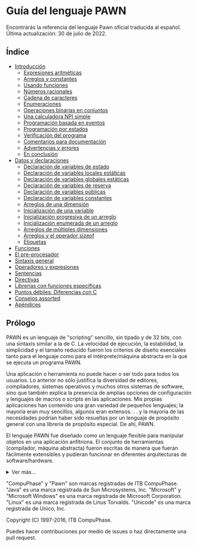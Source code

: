 # Guía del lenguaje PAWN

Encontrarás la referencia del lenguaje Pawn oficial traducida al español.
Última actualización: 30 de julio de 2022.

## Índice

 - [Introducción](01-Introduccion/00-introduccion.md)
    - [Expresiones aritméticas](/01-Introduccion/01-expresiones-aritmeticas.md)
    - [Arreglos y constantes](/01-Introduccion/02-arreglos-y-constantes.md)
    - [Usando funciones](/01-Introduccion/03-usando-funciones.md)
    - [Números racionales](/01-Introduccion/04-numeros-racionales.md)
    - [Cadena de caracteres](/01-Introduccion/05-cadena-de-caracteres.md)
    - [Enumeraciones](/01-Introduccion/06-enumeraciones.md)
    - [Operaciones binarias en conjuntos](/01-Introduccion/07-operaciones-binarias-para-manipular-conjuntos.md)
    - [Una calculadora NPI simple](/01-Introduccion/08-una-calculadora-npi-simple.md)
    - [Programación basada en eventos](/01-Introduccion/09-programacion-basada-en-eventos.md)
    - [Programación por estados](/01-Introduccion/10-programacion-por-estados.md)
    - [Verificación del programa](/01-Introduccion/11-verificacion-del-programa.md)
    - [Comentarios para documentación](/01-Introduccion/12-comentarios-para-documentacion.md)
    - [Advertencias y errores](/01-Introduccion/13-advertencias-y-errores.md)
    - [En conclusión](/01-Introduccion/14-en-conclusion.md)   
 - [Datos y declaraciones](/02-Datos%20y%20declaraciones/00-datos-y-declaraciones.md)
    - [Declaración de variables de estado](/02-Datos%20y%20declaraciones/01-declaracion-de-variables-de-estado.md)
    - [Declaración de variables locales estáticas](/02-Datos%20y%20declaraciones/02-declaracion-de-variables-locales-estaticas.md)
    - [Declaración de variables globales estáticas](/02-Datos%20y%20declaraciones/03-declaracion-de-variables-globales-estaticas.md)
    - [Declaración de variables de reserva](/02-Datos%20y%20declaraciones/04-declaracion-de-variables-de-reserva.md)
    - [Declaración de variables públicas](/02-Datos%20y%20declaraciones/05-declaracion-de-variables-publicas.md)
    - [Declaración de variables constantes](/02-Datos%20y%20declaraciones/06-declaracion-de-variables-constantes.md)
    - [Arreglos de una dimensión](/02-Datos%20y%20declaraciones/07-arreglos-de-una-dimension.md)
    - [Inicialización de una variable](/02-Datos%20y%20declaraciones/08-inicializacion-de-una-variable.md)
    - [Inicialización progresiva de un arreglo](/02-Datos%20y%20declaraciones/09-inicializacion-progresiva-de-un-arreglo.md)
    - [Inicialización enumerada de un arreglo](/02-Datos%20y%20declaraciones/10-inicializacion-enumerada-de-un-arreglo.md)
    - [Arreglos de múltiples dimensiones](/02-Datos%20y%20declaraciones/11-arreglos-de-multiples-dimensiones.md)
    - [Arreglos y el operador sizeof](/02-Datos%20y%20declaraciones/12-arreglos-y-el-operador-sizeof.md)
    - [Etiquetas](/02-Datos%20y%20declaraciones/13-etiquetas.md)
 - [Funciones]()
 - [El pre-procesador]()
 - [Sintaxis general]()
 - [Operadores y expresiones]()
 - [Sentencias]()
 - [Directivas]()
 - [Librerías con funciones específicas]()
 - [Puntos débiles: Diferencias con C]()
 - [Consejos assorted]()
 - [Apéndices]()

## Prólogo

PAWN es un lenguaje de "scripting" sencillo, sin tipado y de 32 bits, con una sintaxis similar a la de C. La velocidad de ejecución, la estabilidad, la simplicidad y el tamaño reducido fueron los criterios de diseño esenciales tanto para el lenguaje como para el intérprete/máquina abstracta en la que se ejecuta un programa PAWN.

Una aplicación o herramienta no puede hacer o ser todo para todos los usuarios. Lo anterior no sólo justifica la diversidad de editores, compiladores, sistemas operativos y muchos otros sistemas de software, sino que también explica la presencia de amplias opciones de configuración y lenguajes de macros o scripts en las aplicaciones. Mis propias aplicaciones han contenido una gran variedad de pequeños lenguajes; la mayoría eran muy sencillos, algunos eran extensos. . . y la mayoría de las necesidades podrían haber sido resueltas por un lenguaje de propósito general con una librería de propósito especial. De ahí, PAWN. 

El lenguaje PAWN fue diseñado como un lenguaje flexible para manipular objetos en una aplicación anfitriona. El conjunto de herramientas (compilador, máquina abstracta) fueron escritas de manera que fueran fácilmente extensibles y pudieran funcionar en diferentes arquitecturas de software/hardware.

<details><summary>Ver más...</summary>
<p>
PAWN es un descendiente del Small C original de Ron Cain y
James Hendrix, que a su vez era un subconjunto de C. Algunas de las
modificaciones que hice a Small C, por ejemplo, la eliminación del sistema de tipos
 y la sustitución de punteros por referencias, eran tan
fundamental que difícilmente podría llamar a mi lenguaje un "subconjunto de
C" o un "dialecto de C". Por lo tanto, eliminé el "C"
del título y utilicé el nombre "SMALL" como nombre del
lenguaje en mi publicación en el Dr. Dobb's Journal y en los años
desde entonces. Durante el desarrollo y el mantenimiento del producto, recibí
recibí muchas peticiones de cambios. Uno de los cambios más solicitados fue el de utilizar un nombre diferente - la búsqueda de información sobre el lenguaje de scripting SMALL en
Internet se veía dificultada por el hecho de que "small" fuera una palabra tan común.
El cambio de nombre se produjo junto con un cambio significativo en
el lenguaje: el soporte de "estados" (y máquinas de estado).
Estoy en deuda con Ron Cain y James Hendrix (y más recientemente
Andy Yuen), por su trabajo en Small C y al Dr. Dobb's Journal
por publicarlo. Aunque debo haber tocado casi todas las líneas
del código original varias veces, los orígenes de Small C siguen siendo
claramente visibles.

En el apéndice C hay un informe detallado de los objetivos y compromisos del diseño; aquí me gustaría resumir algunos puntos clave. Como se ha escrito en los párrafos anteriores, PAWN es para personalizar aplicaciones (escribiendo scripts), no para escribir aplicaciones. PAWN
es débil en la estructuración de datos porque los programas de PAWN están pensados para
manipular objetos (texto, sprites, streams, consultas, . . .) en la aplicación
aplicación anfitriona, pero el programa PAWN es, intencionalmente, negado el acceso directo a cualquier dato fuera de su máquina abstracta. El único
medios que un programa PAWN tiene para manipular objetos en la aplicación
es llamando a subrutinas, llamadas "funciones nativas",
que la aplicación anfitriona proporciona.
PAWN es flexible en esa área clave: la llamada a funciones. PAWN soporta valores por defecto para cualquiera de los argumentos de una función, llamada por referencia así como llamada por valor, y argumentos de función "nombrados" así como
argumentos de función "posicionales". PAWN no tiene un mecanismo de "comprobación de tipo
de comprobación de tipos", por ser un lenguaje sin tipos,
pero ofrece en su lugar un mecanismo de "comprobación de clasificación", llamado "etiquetas". El sistema de etiquetas es especialmente conveniente para
argumentos de función porque cada argumento puede especificar múltiples
etiquetas aceptables.
En cualquier lenguaje, el poder (o la debilidad) no reside en las características individuales, sino en su combinación. En el caso de PAWN, creo que
la combinación de argumentos con nombre -que permite especificar
argumentos de la función en cualquier orden, y los valores por defecto -que le permiten omitir la especificación de los argumentos que no le interesan
, se combinan en una forma conveniente y "descriptiva" de llamar
funciones (nativas) para manipular objetos en la aplicación anfitriona
</p>
</details>


"CompuPhase" y "Pawn" son marcas registradas de ITB CompuPhase.
"Java" es una marca registrada de Sun Microsystems, Inc.
"Microsoft" y "Microsoft Windows" es una marca registrada de Microsoft Corporation.
"Linux" es una marca registrada de Linus Torvalds.
"Unicode" es una marca registrada de Unico, Inc.

Copyright (C) 1997-2016, ITB CompuPhase.

Puedes hacer contribuciones por medio de issues o haz directamente una pull request.
